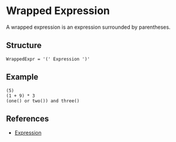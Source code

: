 # Wrapped Expression

A wrapped expression is an expression surrounded by parentheses.

## Structure
```grammar
WrappedExpr = '(' Expression ')'
```

## Example
```syntek
(5)
(1 + 9) * 3
(one() or two()) and three()
```

## References
- [Expression](/spec/grammar/syntactic/expressions/)
